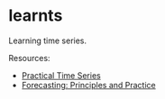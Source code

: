 # learnts
Learning time series. 

Resources: 

- [Practical Time Series](https://www.coursera.org/learn/practical-time-series-analysis)
- [Forecasting: Principles and Practice](https://otexts.com/fpp2)
